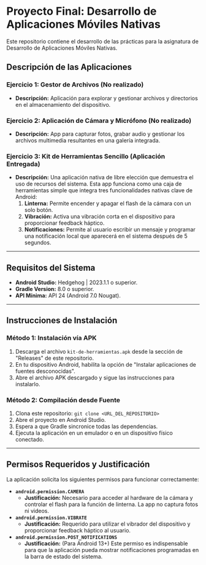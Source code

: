 # Proyecto Final: Desarrollo de Aplicaciones Móviles Nativas

Este repositorio contiene el desarrollo de las prácticas para la asignatura de Desarrollo de Aplicaciones Móviles Nativas.

## Descripción de las Aplicaciones

### Ejercicio 1: Gestor de Archivos (No realizado)

- **Descripción:** Aplicación para explorar y gestionar archivos y directorios en el almacenamiento del dispositivo.

### Ejercicio 2: Aplicación de Cámara y Micrófono (No realizado)

- **Descripción:** App para capturar fotos, grabar audio y gestionar los archivos multimedia resultantes en una galería integrada.

### Ejercicio 3: Kit de Herramientas Sencillo (Aplicación Entregada)

- **Descripción:** Una aplicación nativa de libre elección que demuestra el uso de recursos del sistema. Esta app funciona como una caja de herramientas simple que integra tres funcionalidades nativas clave de Android:
    1.  **Linterna:** Permite encender y apagar el flash de la cámara con un solo botón.
    2.  **Vibración:** Activa una vibración corta en el dispositivo para proporcionar feedback háptico.
    3.  **Notificaciones:** Permite al usuario escribir un mensaje y programar una notificación local que aparecerá en el sistema después de 5 segundos.

---

## Requisitos del Sistema

- **Android Studio:** Hedgehog | 2023.1.1 o superior.
- **Gradle Version:** 8.0 o superior.
- **API Mínima:** API 24 (Android 7.0 Nougat).

---

## Instrucciones de Instalación

### Método 1: Instalación vía APK

1.  Descarga el archivo `kit-de-herramientas.apk` desde la sección de "Releases" de este repositorio.
2.  En tu dispositivo Android, habilita la opción de "Instalar aplicaciones de fuentes desconocidas".
3.  Abre el archivo APK descargado y sigue las instrucciones para instalarlo.

### Método 2: Compilación desde Fuente

1.  Clona este repositorio: `git clone <URL_DEL_REPOSITORIO>`
2.  Abre el proyecto en Android Studio.
3.  Espera a que Gradle sincronice todas las dependencias.
4.  Ejecuta la aplicación en un emulador o en un dispositivo físico conectado.

---

## Permisos Requeridos y Justificación

La aplicación solicita los siguientes permisos para funcionar correctamente:

- **`android.permission.CAMERA`**
  - **Justificación:** Necesario para acceder al hardware de la cámara y controlar el flash para la función de linterna. La app no captura fotos ni videos.
- **`android.permission.VIBRATE`**
  - **Justificación:** Requerido para utilizar el vibrador del dispositivo y proporcionar feedback háptico al usuario.
- **`android.permission.POST_NOTIFICATIONS`**
  - **Justificación:** (Para Android 13+) Este permiso es indispensable para que la aplicación pueda mostrar notificaciones programadas en la barra de estado del sistema.
